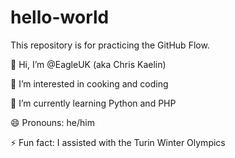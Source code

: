 # hello-world
This repository is for practicing the GitHub Flow.

👋 Hi, I’m @EagleUK (aka Chris Kaelin)

👀 I’m interested in cooking and coding

🌱 I’m currently learning Python and PHP

😄 Pronouns: he/him

⚡ Fun fact: I assisted with the Turin Winter Olympics


